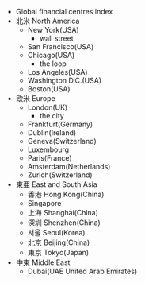 - Global financial centres index
- 北米 North America
    - New York(USA)
        - wall street
    - San Francisco(USA)
    - Chicago(USA)
        - the loop
    - Los Angeles(USA)
    - Washington D.C.(USA)
    - Boston(USA)
- 欧米 Europe
    - London(UK)
        - the city
    - Frankfurt(Germany)
    - Dublin(Ireland)
    - Geneva(Switzerland)
    - Luxembourg
    - Paris(France)
    - Amsterdam(Netherlands)
    - Zurich(Switzerland)
- 東亜 East and South Asia
    - 香港 Hong Kong(China)
    - Singapore
    - 上海 Shanghai(China)
    - 深圳 Shenzhen(China)
    - 서울 Seoul(Korea)
    - 北京 Beijing(China)
    - 東京 Tokyo(Japan)
- 中東 Middle East
    - Dubai(UAE United Arab Emirates)